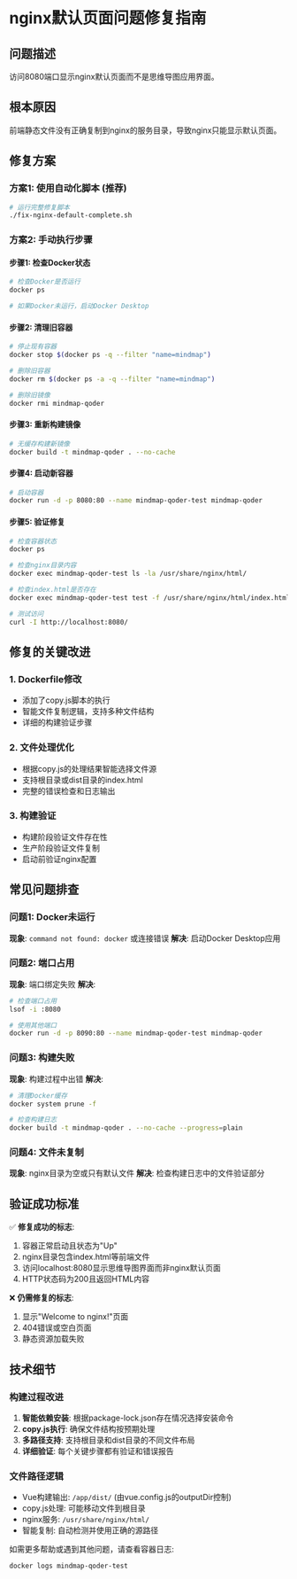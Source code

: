 # nginx默认页面问题修复指南

## 问题描述
访问8080端口显示nginx默认页面而不是思维导图应用界面。

## 根本原因
前端静态文件没有正确复制到nginx的服务目录，导致nginx只能显示默认页面。

## 修复方案

### 方案1: 使用自动化脚本 (推荐)
```bash
# 运行完整修复脚本
./fix-nginx-default-complete.sh
```

### 方案2: 手动执行步骤

#### 步骤1: 检查Docker状态
```bash
# 检查Docker是否运行
docker ps

# 如果Docker未运行，启动Docker Desktop
```

#### 步骤2: 清理旧容器
```bash
# 停止现有容器
docker stop $(docker ps -q --filter "name=mindmap")

# 删除旧容器
docker rm $(docker ps -a -q --filter "name=mindmap")

# 删除旧镜像
docker rmi mindmap-qoder
```

#### 步骤3: 重新构建镜像
```bash
# 无缓存构建新镜像
docker build -t mindmap-qoder . --no-cache
```

#### 步骤4: 启动新容器
```bash
# 启动容器
docker run -d -p 8080:80 --name mindmap-qoder-test mindmap-qoder
```

#### 步骤5: 验证修复
```bash
# 检查容器状态
docker ps

# 检查nginx目录内容
docker exec mindmap-qoder-test ls -la /usr/share/nginx/html/

# 检查index.html是否存在
docker exec mindmap-qoder-test test -f /usr/share/nginx/html/index.html && echo "文件存在" || echo "文件不存在"

# 测试访问
curl -I http://localhost:8080/
```

## 修复的关键改进

### 1. Dockerfile修改
- 添加了copy.js脚本的执行
- 智能文件复制逻辑，支持多种文件结构
- 详细的构建验证步骤

### 2. 文件处理优化
- 根据copy.js的处理结果智能选择文件源
- 支持根目录或dist目录的index.html
- 完整的错误检查和日志输出

### 3. 构建验证
- 构建阶段验证文件存在性
- 生产阶段验证文件复制
- 启动前验证nginx配置

## 常见问题排查

### 问题1: Docker未运行
**现象**: `command not found: docker` 或连接错误
**解决**: 启动Docker Desktop应用

### 问题2: 端口占用
**现象**: 端口绑定失败
**解决**: 
```bash
# 检查端口占用
lsof -i :8080

# 使用其他端口
docker run -d -p 8090:80 --name mindmap-qoder-test mindmap-qoder
```

### 问题3: 构建失败
**现象**: 构建过程中出错
**解决**: 
```bash
# 清理Docker缓存
docker system prune -f

# 检查构建日志
docker build -t mindmap-qoder . --no-cache --progress=plain
```

### 问题4: 文件未复制
**现象**: nginx目录为空或只有默认文件
**解决**: 检查构建日志中的文件验证部分

## 验证成功标准

✅ **修复成功的标志**:
1. 容器正常启动且状态为"Up"
2. nginx目录包含index.html等前端文件
3. 访问localhost:8080显示思维导图界面而非nginx默认页面
4. HTTP状态码为200且返回HTML内容

❌ **仍需修复的标志**:
1. 显示"Welcome to nginx!"页面
2. 404错误或空白页面
3. 静态资源加载失败

## 技术细节

### 构建过程改进
1. **智能依赖安装**: 根据package-lock.json存在情况选择安装命令
2. **copy.js执行**: 确保文件结构按预期处理
3. **多路径支持**: 支持根目录和dist目录的不同文件布局
4. **详细验证**: 每个关键步骤都有验证和错误报告

### 文件路径逻辑
- Vue构建输出: `/app/dist/` (由vue.config.js的outputDir控制)
- copy.js处理: 可能移动文件到根目录
- nginx服务: `/usr/share/nginx/html/`
- 智能复制: 自动检测并使用正确的源路径

如需更多帮助或遇到其他问题，请查看容器日志:
```bash
docker logs mindmap-qoder-test
```